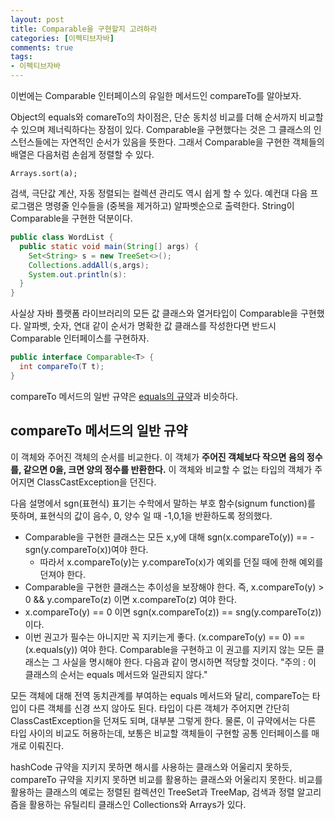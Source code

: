 ```yaml
---
layout: post
title: Comparable을 구현할지 고려하라
categories: [이펙티브자바]
comments: true 
tags:
- 이펙티브자바
---
```


이번에는 Comparable 인터페이스의 유일한 메서드인 compareTo를 알아보자. 

Object의 equals와 comareTo의 차이점은, 단순 동치성 비교를 더해 순서까지 비교할 수 있으며 제너릭하다는 장점이 있다. Comparable을 구현했다는 것은 그 클래스의 인스턴스들에는 자연적인 순서가 있음을 뜻한다. 그래서 Comparable을 구현한 객체들의 배열은 다음처럼 손쉽게 정렬할 수 있다.

`Arrays.sort(a);`

검색, 극단값 계산, 자동 정렬되는 컬렉션 관리도 역시 쉽게 할 수 있다. 예컨대 다음 프로그램은 명령줄 인수들을 (중복을 제거하고) 알파벳순으로 출력한다. String이 Comparable을 구현한 덕분이다. 

```java
public class WordList {
  public static void main(String[] args) {
    Set<String> s = new TreeSet<>();
    Collections.addAll(s,args);
    System.out.println(s):
  }
}
```

사실상 자바 플랫폼 라이브러리의 모든 값 클래스와 열거타입이 Comparable을 구현했다. 알파벳, 숫자, 연대 같이 순서가 명확한 값 클래스를 작성한다면 반드시 Comparable 인터페이스를 구현하자.

```java
public interface Comparable<T> {
  int compareTo(T t);
}
```



compareTo 메서드의 일반 규약은 [equals의 규약](https://donghyeon.dev/%EC%9D%B4%ED%8E%99%ED%8B%B0%EB%B8%8C%EC%9E%90%EB%B0%94/2021/01/04/eqauls%EB%A5%BC-%EC%9E%AC%EC%A0%95%EC%9D%98-%ED%95%98%EB%8A%94-%EB%B0%A9%EB%B2%95/)과 비슷하다. 

## compareTo 메서드의 일반 규약

이 객체와 주어진 객체의 순서를 비교한다. 이 객체가 **주어진 객체보다 작으면 음의 정수를, 같으면 0을, 크면 양의 정수를 반환한다.** 이 객체와 비교할 수 없는 타입의 객체가 주어지면 ClassCastException을 던진다.

다음 설명에서 sgn(표현식) 표기는 수학에서 말하는 부호 함수(signum function)를 뜻하며, 표현식의 값이 음수, 0, 양수 일 때 -1,0,1을 반환하도록 정의했다.

- Comparable을 구현한 클래스는 모든 x,y에 대해 sgn(x.compareTo(y)) == -sgn(y.compareTo(x))여야 한다. 
  - 따라서  x.compareTo(y)는 y.compareTo(x)가 예외를 던질 때에 한해 예외를 던져야 한다.
- Comparable을 구현한 클래스는 추이성을 보장해야 한다. 즉, x.compareTo(y) > 0 && y.compareTo(z) 이면 x.compareTo(z) 여야 한다.
- x.compareTo(y) == 0 이면 sgn(x.compareTo(z)) == sng(y.compareTo(z)) 이다.
- 이번 권고가 필수는 아니지만 꼭 지키는게 좋다. (x.compareTo(y) == 0) == (x.equals(y)) 여야 한다. Comparable을 구현하고 이 권고를 지키지 않는 모든 클래스는 그 사실을 명시해야 한다. 다음과 같이 명시하면 적당할 것이다. 
  "주의 : 이 클래스의 순서는 equals 메서드와 일관되지 않다."

모든 객체에 대해 전역 동치관계를 부여하는 equals 메서드와 달리, compareTo는 타입이 다른 객체를 신경 쓰지 않아도 된다. 타입이 다른 객체가 주어지면 간단히 ClassCastException을 던져도 되며, 대부분 그렇게 한다. 물론, 이 규약에서는 다른 타입 사이의 비교도 허용하는데, 보통은 비교할 객체들이 구현할 공통 인터페이스를 매개로 이뤄진다.

hashCode 규약을 지키지 못하면 해시를 사용하는 클래스와 어울리지 못하듯, compareTo 규약을 지키지 못하면 비교를 활용하는 클래스와 어울리지 못한다. 비교를 활용하는 클래스의 예로는 정렬된 컬렉션인 TreeSet과 TreeMap, 검색과 정렬 알고리즘을 활용하는 유틸리티 클래스인 Collections와 Arrays가 있다.
